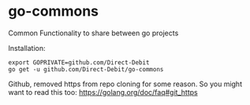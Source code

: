 # go-commons
Common Functionality to share between go projects 

Installation:
```
export GOPRIVATE=github.com/Direct-Debit
go get -u github.com/Direct-Debit/go-commons
```

Github, removed https from repo cloning for some reason. So you might want to read this too: https://golang.org/doc/faq#git_https
